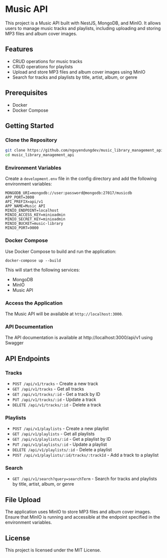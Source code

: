 # Music API

This project is a Music API built with NestJS, MongoDB, and MinIO. It allows users to manage music tracks and playlists, including uploading and storing MP3 files and album cover images.

## Features

- CRUD operations for music tracks
- CRUD operations for playlists
- Upload and store MP3 files and album cover images using MinIO
- Search for tracks and playlists by title, artist, album, or genre

## Prerequisites

- Docker
- Docker Compose

## Getting Started

### Clone the Repository

```bash
git clone https://github.com/nguyendungdev/music_library_management_api.git
cd music_library_management_api
```

### Environment Variables

Create a `development.env` file in the config directory and add the following environment variables:

```
MONGODB_URI=mongodb://user:password@mongodb:27017/musicdb
APP_PORT=3000
API_PREFIX=api/v1
APP_NAME=Music API
MINIO_ENDPOINT=localhost
MINIO_ACCESS_KEY=minioadmin
MINIO_SECRET_KEY=minioadmin
MINIO_BUCKET=music-library
MINIO_PORT=9000
```

### Docker Compose

Use Docker Compose to build and run the application:

```
docker-compose up --build
```

This will start the following services:

- MongoDB
- MinIO
- Music API

### Access the Application

The Music API will be available at `http://localhost:3000`.
### API Documentation
The API documentation is available at http://localhost:3000/api/v1 using Swagger
## API Endpoints

### Tracks

- `POST /api/v1/tracks` - Create a new track
- `GET /api/v1/tracks` - Get all tracks
- `GET /api/v1/tracks/:id` - Get a track by ID
- `PUT /api/v1/tracks/:id` - Update a track
- `DELETE /api/v1/tracks/:id` - Delete a track

### Playlists

- `POST /api/v1/playlists` - Create a new playlist
- `GET /api/v1/playlists` - Get all playlists
- `GET /api/v1/playlists/:id` - Get a playlist by ID
- `PUT /api/v1/playlists/:id` - Update a playlist
- `DELETE /api/v1/playlists/:id` - Delete a playlist
- `POST /api/v1/playlists/:id/tracks/:trackId` - Add a track to a playlist

### Search

- `GET /api/v1/search?query=searchTerm` - Search for tracks and playlists by title, artist, album, or genre

## File Upload

The application uses MinIO to store MP3 files and album cover images. Ensure that MinIO is running and accessible at the endpoint specified in the environment variables.

## License

This project is licensed under the MIT License.